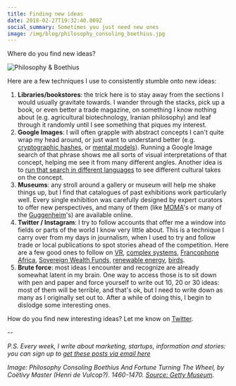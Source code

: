 ```yaml
---
title: Finding new ideas
date: 2018-02-27T19:32:40.009Z
social_summary: Sometimes you just need new ones
image: /img/blog/philosophy_consoling_boethius.jpg
---
```

Where do you find new ideas? 

![Philosophy & Boethius](/img/blog/philosophy_consoling_boethius.jpg)

Here are a few techniques I use to consistently stumble onto new ideas:  

1. **Libraries/bookstores**: the trick here is to stay away from the sections I would usually gravitate towards. I wander through the stacks, pick up a book, or even better a trade magazine, on something I know nothing about (e.g. agricultural biotechnology, Iranian philosophy) and leaf through it randomly until I see something that piques my interest.
2. **Google Images**: I will often grapple with abstract concepts I can't quite wrap my head around, or just want to understand better (e.g. [cryptographic hashes](https://www.google.com/search?biw=1319&bih=718&tbm=isch&sa=1&ei=FEWSWve8OML4_AbkmrX4Bw&q=cryptographic+hash), or [mental models](https://en.wikipedia.org/wiki/Mental_model)). Running a Google Image search of that phrase shows me all sorts of visual interpretations of that concept, helping me see it from many different angles. Another idea is to [run that search in different languages](https://twitter.com/adgro/status/968039298334371840) to see different cultural takes on the concept. 
3. **Museums**: any stroll around a gallery or museum will help me shake things up, but I find that catalogues of past exhibitions work particularly well. Every single exhibition was carefully designed by expert curators to offer new perspectives, and many of them (like [MOMA](https://www.moma.org/calendar/exhibitions/history?=undefined&page=&direction=fwd)'s or many of the [Guggenheim](https://archive.org/details/guggenheimmuseum)'s) are available online.
4. **Twitter / Instagram**: I try to follow accounts that offer me a window into fields or parts of the world I know very little about. This is a technique I carry over from my days in journalism, when I used to try and follow trade or local publications to spot stories ahead of the competition. Here are a few good ones to follow on [VR](https://twitter.com/kentbye), [complex systems](https://twitter.com/MelMitchell1), [Francophone Africa](https://twitter.com/jeune_afrique), [Sovereign Wealth Funds,](https://twitter.com/swfinstitute) [renewable energy](https://twitter.com/Sustainable2050), [birds](https://www.instagram.com/gourmetbiologist/).
5. **Brute force**: most ideas I encounter and recognize are already somewhat latent in my brain. One way to access those is to sit down with pen and paper and force yourself to write out 10, 20 or 30 ideas: most of them will be terrible, and that's ok, but I need to write down as many as I originally set out to. After a while of doing this, I begin to dislodge some interesting ones. 

How do you find new interesting ideas? Let me know on [Twitter](https://twitter.com/daveeday).

\--

*P.S. Every week, I write about marketing, startups, information and stories: you can sign up to [get these posts via email here](http://fleisure.us6.list-manage2.com/subscribe?u=1b57ff432660d827a9445f307&id=db415544cc)*

*Image: Philosophy Consoling Boethius And Fortune Turning The Wheel, by Coëtivy Master (Henri de Vulcop?). 1460-1470.* *[Source: Getty Museum](http://www.getty.edu/art/collection/objects/127275/coetivy-master-henri-de-vulcop-philosophy-consoling-boethius-and-fortune-turning-the-wheel-french-about-1460-1470/)*.